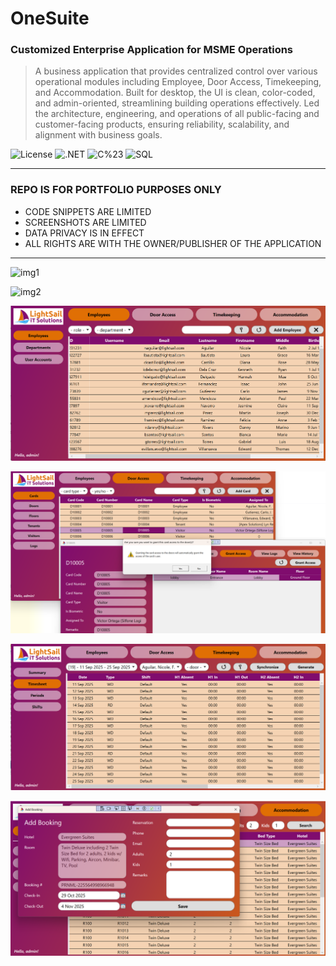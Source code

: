 # OneSuite
### Customized Enterprise Application for MSME Operations
> A business application that provides centralized control over various operational modules including Employee, Door Access, Timekeeping, and Accommodation. Built for desktop, the UI is clean, color-coded, and admin-oriented, streamlining building operations effectively. Led the architecture, engineering, and operations of all public-facing and customer-facing products, ensuring reliability, scalability, and alignment with business goals.

![License](https://img.shields.io/badge/license-Apache--2.0-red.svg)
![.NET](https://img.shields.io/badge/.NET-8.0-8A2BE2)
![C%23](https://img.shields.io/badge/C%23-12.0-blue)
![SQL](https://img.shields.io/badge/SQL%20Server-2019-C8102E)

---

### REPO IS FOR PORTFOLIO PURPOSES ONLY
- CODE SNIPPETS ARE LIMITED
- SCREENSHOTS ARE LIMITED
- DATA PRIVACY IS IN EFFECT
- ALL RIGHTS ARE WITH THE OWNER/PUBLISHER OF THE APPLICATION

---

![img1](https://www.polljii.com/assets/img/onesuitevid1.gif)

![img2](https://www.polljii.com/assets/img/onesuitevid2.gif)

![img3](https://github.com/polljii/onesuite/blob/main/onesuite1.png)

![img4](https://github.com/polljii/onesuite/blob/main/onesuite2.png)

![img5](https://github.com/polljii/onesuite/blob/main/onesuite3.png)

![img6](https://github.com/polljii/onesuite/blob/main/onesuite4.png)

